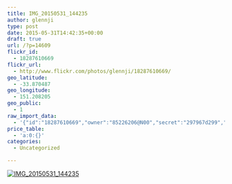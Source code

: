 ```yaml
---
title: IMG_20150531_144235
author: glennji
type: post
date: 2015-05-31T14:42:35+00:00
draft: true
url: /?p=14609
flickr_id:
  - 18287610669
flickr_url:
  - http://www.flickr.com/photos/glennji/18287610669/
geo_latitude:
  - -33.870487
geo_longitude:
  - 151.208205
geo_public:
  - 1
raw_import_data:
  - '{"id":"18287610669","owner":"85226206@N00","secret":"297967d299","server":"360","farm":1,"title":"IMG_20150531_144235","ispublic":0,"isfriend":0,"isfamily":0,"description":{"_content":""},"dateupload":"1433469260","lastupdate":"1433469269","datetaken":"2015-05-31 14:42:35","datetakengranularity":"0","datetakenunknown":"0","ownername":"glennji","tags":"","machine_tags":"","originalsecret":"327e2fc57f","originalformat":"jpg","latitude":"-33.870487","longitude":"151.208205","accuracy":"16","context":0,"place_id":"xln72MdWULghgrhJ","woeid":"7225613","geo_is_family":0,"geo_is_friend":0,"geo_is_contact":0,"geo_is_public":0,"media":"photo","media_status":"ready","url_o":"https://farm1.staticflickr.com/360/18287610669_327e2fc57f_o.jpg","height_o":"4160","width_o":"3120"}'
price_table:
  - 'a:0:{}'
categories:
  - Uncategorized

---
```

<p class="flickr-image">
  <a href="http://www.flickr.com/photos/glennji/18287610669/" class="flickr-link"><img src="http://i0.wp.com/glennji.com/wp-content/uploads/2015/06/18287610669_327e2fc57f_o.jpg?fit=1024%2C1024" width="" height="" alt="IMG_20150531_144235" class="keyring-img" /></a>
</p>
